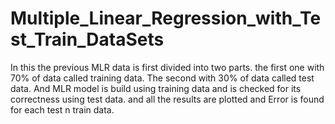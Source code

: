 # Multiple_Linear_Regression_with_Test_Train_DataSets
In this the previous MLR data is first divided into two parts.
the first one with 70% of data called training data.
The second with 30% of data called test data.
And MLR model is build using training data and is checked for its correctness using test data.
and all the results are plotted and Error is found for each test n train data.
